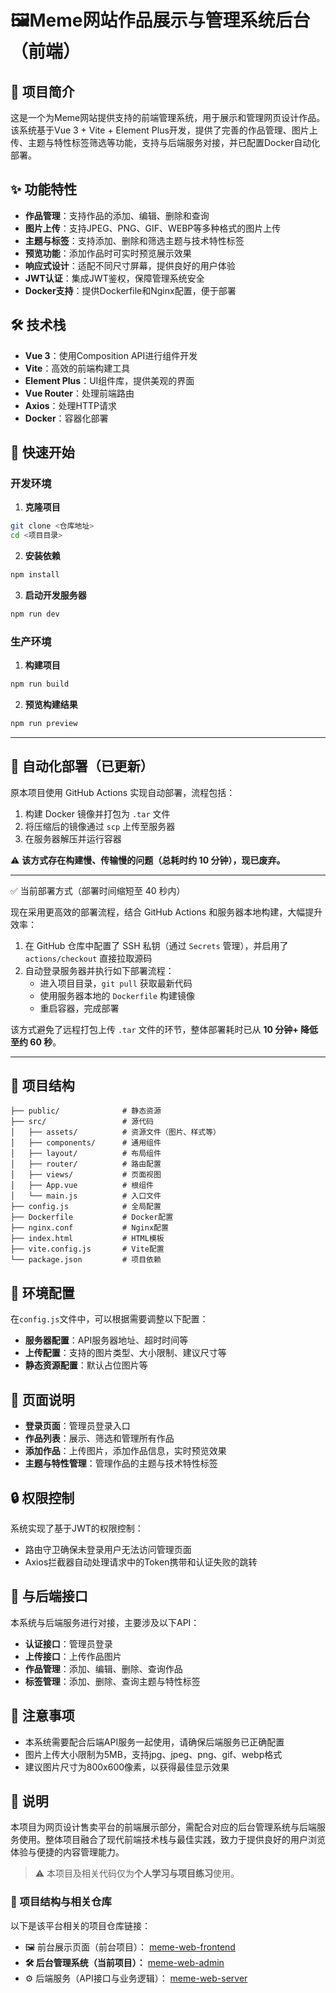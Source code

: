 # 🖼Meme网站作品展示与管理系统后台（前端）

## 🎨 项目简介

这是一个为Meme网站提供支持的前端管理系统，用于展示和管理网页设计作品。该系统基于Vue 3 + Vite + Element Plus开发，提供了完善的作品管理、图片上传、主题与特性标签筛选等功能，支持与后端服务对接，并已配置Docker自动化部署。

## ✨ 功能特性

- **作品管理**：支持作品的添加、编辑、删除和查询
- **图片上传**：支持JPEG、PNG、GIF、WEBP等多种格式的图片上传
- **主题与标签**：支持添加、删除和筛选主题与技术特性标签
- **预览功能**：添加作品时可实时预览展示效果
- **响应式设计**：适配不同尺寸屏幕，提供良好的用户体验
- **JWT认证**：集成JWT鉴权，保障管理系统安全
- **Docker支持**：提供Dockerfile和Nginx配置，便于部署

## 🛠️ 技术栈

- **Vue 3**：使用Composition API进行组件开发
- **Vite**：高效的前端构建工具
- **Element Plus**：UI组件库，提供美观的界面
- **Vue Router**：处理前端路由
- **Axios**：处理HTTP请求
- **Docker**：容器化部署

## 🚀 快速开始

### 开发环境

1. **克隆项目**

```bash
git clone <仓库地址>
cd <项目目录>
```

2. **安装依赖**

```bash
npm install
```

3. **启动开发服务器**

```bash
npm run dev
```

### 生产环境

1. **构建项目**

```bash
npm run build
```

2. **预览构建结果**

```bash
npm run preview
```

---

## 🔧 自动化部署（已更新）

原本项目使用 GitHub Actions 实现自动部署，流程包括：

1. 构建 Docker 镜像并打包为 `.tar` 文件
2. 将压缩后的镜像通过 `scp` 上传至服务器
3. 在服务器解压并运行容器

⚠️ **该方式存在构建慢、传输慢的问题（总耗时约 10 分钟），现已废弃。**

------

✅ 当前部署方式（部署时间缩短至 40 秒内）

现在采用更高效的部署流程，结合 GitHub Actions 和服务器本地构建，大幅提升效率：

1. 在 GitHub 仓库中配置了 SSH 私钥（通过 `Secrets` 管理），并启用了 `actions/checkout` 直接拉取源码
2. 自动登录服务器并执行如下部署流程：
   - 进入项目目录，`git pull` 获取最新代码
   - 使用服务器本地的 `Dockerfile` 构建镜像
   - 重启容器，完成部署

该方式避免了远程打包上传 `.tar` 文件的环节，整体部署耗时已从 **10 分钟+ 降低至约 60 秒**。

---

## 📁 项目结构

```
├── public/              # 静态资源
├── src/                 # 源代码
│   ├── assets/          # 资源文件（图片、样式等）
│   ├── components/      # 通用组件
│   ├── layout/          # 布局组件
│   ├── router/          # 路由配置
│   ├── views/           # 页面视图
│   ├── App.vue          # 根组件
│   └── main.js          # 入口文件
├── config.js            # 全局配置
├── Dockerfile           # Docker配置
├── nginx.conf           # Nginx配置
├── index.html           # HTML模板
├── vite.config.js       # Vite配置
└── package.json         # 项目依赖
```

## 🔧 环境配置

在`config.js`文件中，可以根据需要调整以下配置：

- **服务器配置**：API服务器地址、超时时间等
- **上传配置**：支持的图片类型、大小限制、建议尺寸等
- **静态资源配置**：默认占位图片等

## 📄 页面说明

- **登录页面**：管理员登录入口
- **作品列表**：展示、筛选和管理所有作品
- **添加作品**：上传图片，添加作品信息，实时预览效果
- **主题与特性管理**：管理作品的主题与技术特性标签

## 🔒 权限控制

系统实现了基于JWT的权限控制：

- 路由守卫确保未登录用户无法访问管理页面
- Axios拦截器自动处理请求中的Token携带和认证失败的跳转

## 🔄 与后端接口

本系统与后端服务进行对接，主要涉及以下API：

- **认证接口**：管理员登录
- **上传接口**：上传作品图片
- **作品管理**：添加、编辑、删除、查询作品
- **标签管理**：添加、删除、查询主题与特性标签

## 📢 注意事项

- 本系统需要配合后端API服务一起使用，请确保后端服务已正确配置
- 图片上传大小限制为5MB，支持jpg、jpeg、png、gif、webp格式
- 建议图片尺寸为800x600像素，以获得最佳显示效果 

## 📢 说明

本项目为网页设计售卖平台的前端展示部分，需配合对应的后台管理系统与后端服务使用。整体项目融合了现代前端技术栈与最佳实践，致力于提供良好的用户浏览体验与便捷的内容管理能力。

> ⚠️ 本项目及相关代码仅为**个人学习与项目练习**使用。

### 🔗 项目结构与相关仓库

以下是该平台相关的项目仓库链接：

- 🖼 前台展示页面（前台项目）：
   [meme-web-frontend](https://github.com/2060861791/meme-web-frontend)
- **🛠 后台管理系统（当前项目）：**
   [meme-web-admin](https://github.com/2060861791/meme-web-admin)
- ⚙️ 后端服务（API接口与业务逻辑）：
   [meme-web-server](https://github.com/2060861791/meme-web-server)